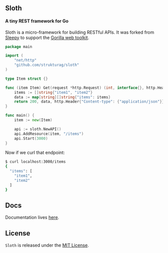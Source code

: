 ## Sloth

#### A tiny REST framework for Go

Sloth is a micro-framework for building RESTful APIs. It was forked from [Sleepy](https://github.com/dougblack/sleepy) to support the [Gorilla web toolkit](http://www.gorillatoolkit.org/pkg/mux).

```go
package main

import (
    "net/http"
    "github.com/strukturag/sloth"
)

type Item struct {}

func (item Item) Get(request *http.Request) (int, interface{}, http.Header) {
    items := []string{"item1", "item2"}
    data := map[string][]string{"items": items}
    return 200, data, http.Header{"Content-type": {"application/json"}}
}

func main() {
    item := new(Item)

    api := sloth.NewAPI()
    api.AddResource(item, "/items")
    api.Start(3000)
}
```

Now if we curl that endpoint:

```bash
$ curl localhost:3000/items
{
  "items": [
    "item1",
    "item2"
  ]
}
```

## Docs

Documentation lives [here](http://godoc.org/github.com/strukturag/sloth).

## License

`Sloth` is released under the [MIT License](http://opensource.org/licenses/MIT).
